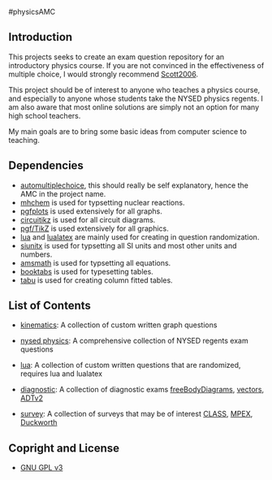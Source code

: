 #physicsAMC

## Introduction

This projects seeks to create an exam question repository for an introductory physics course.
If you are not convinced in the effectiveness of multiple choice, I would strongly recommend [Scott2006](http://dx.doi.org/10.1103/PhysRevSTPER.2.020102).

This project should be of interest to anyone who teaches a physics course,
    and especially to anyone whose students take the NYSED physics regents.
I am also aware that most online solutions are simply not an option for many high school teachers.


My main goals are to bring some basic ideas from computer science to teaching.


## Dependencies

- [automultiplechoice](http://home.gna.org/auto-qcm/), this should really be self explanatory, hence the AMC in the project name.
- [mhchem](http://ctan.org/pkg/mhche) is used for typsetting nuclear reactions.
- [pgfplots](http://ctan.org/pkg/pgfplots) is used extensively for all graphs.
- [circuitikz](http://ctan.org/pkg/circuitikz) is used for all circuit diagrams.
- [pgf/TikZ](http://ctan.org/pkg/pgf) is used extensively for all graphics.
- [lua](http://lua.org) and [lualatex](http://luatex.org/) are mainly used for creating in question randomization.
- [siunitx](http://ctan.org/pkg/siunitx) is used for typsetting all SI units and most other units and numbers.
- [amsmath](http://ctan.org/pkg/amsmath) is used for typsetting all equations.
- [booktabs](http://ctan.org/pkg/booktabs) is used for typesetting tables.
- [tabu](http://ctan.org/pkg/tabu) is used for creating column fitted tables.


## List of Contents


- [kinematics](/qbank/kinematics/): A collection of custom written graph questions

- [nysed physics](/qbank/nysed/): A comprehensive collection of NYSED regents exam questions

- [lua](/qbank/lua/): A collection of custom written questions that are randomized, requires lua and lualatex

- [diagnostic](/qbank/diagnostic/): A collection of diagnostic exams [freeBodyDiagrams](http://dx.doi.org/10.1103/PhysRevSTPER.11.020137), [vectors](http://dx.doi.org/10.1103/PhysRevSTPER.11.020137), [ADTv2](http://solar.physics.montana.edu/aae/adt/)

- [survey](/qbank/survey/): A collection of surveys that may be of interest [CLASS](http://www.colorado.edu/sei/class/), [MPEX](http://serc.carleton.edu/NAGTWorkshops/assess/activities/MPEX.html), [Duckworth](https://sites.sas.upenn.edu/?q=duckworth/pages/educators-0)



## Copright and License

* [GNU GPL v3](LICENSE.md)



